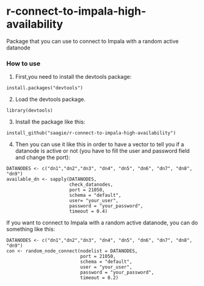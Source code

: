 # r-connect-to-impala-high-availability
Package that you can use to connect to Impala with a random active datanode

### How to use
1. First,you need to install the devtools package:
``` 
install.packages("devtools")
```

2. Load the devtools package.
``` 
library(devtools)
```

3. Install the package like this:
```
install_github("saagie/r-connect-to-impala-high-availability")
```

4. Then you can use it like this in order to have a vector to tell you if a datanode is active or not (you have to fill the user and password field and change the port):
```
DATANODES <- c("dn1","dn2","dn3", "dn4", "dn5", "dn6", "dn7", "dn8", "dn9")
available_dn <- sapply(DATANODES,
                       check_datanodes,
                       port = 21050,
                       schema = "default",
                       user= "your_user",
                       password = "your_password",
                       timeout = 0.4)
```

If you want to connect to Impala with a random active datanode, you can do something like this:
```
DATANODES <- c("dn1","dn2","dn3", "dn4", "dn5", "dn6", "dn7", "dn8", "dn9")
con <- random_node_connect(nodelist = DATANODES,
                           port = 21050,
                           schema = "default",
                           user = "your_user",
                           password = "your_password",
                           timeout = 0.2)

```
